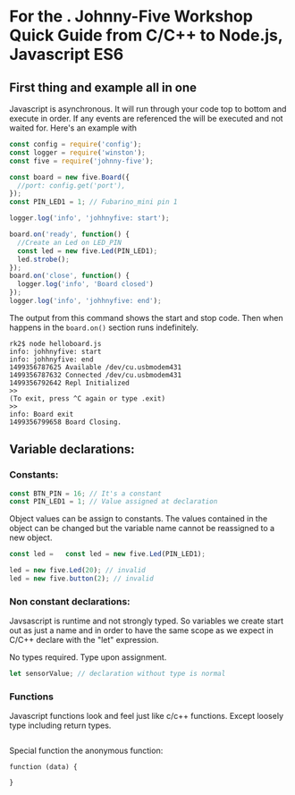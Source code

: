 # For the . Johnny-Five Workshop Quick Guide from C/C++ to Node.js, Javascript ES6


## First thing and example all in one

Javascript is asynchronous. It will run through your code top to bottom and execute in order. If any events are referenced the will be executed and not waited for. Here's an example with

```javascript
const config = require('config');
const logger = require('winston');
const five = require('johnny-five');

const board = new five.Board({
  //port: config.get('port'),
});
const PIN_LED1 = 1; // Fubarino_mini pin 1

logger.log('info', 'johhnyfive: start');

board.on('ready', function() {
  //Create an Led on LED_PIN
  const led = new five.Led(PIN_LED1);
  led.strobe();
});
board.on('close', function() {
  logger.log('info', 'Board closed')
});
logger.log('info', 'johhnyfive: end');

```

The output from this command shows the start and stop code. Then when happens in the `board.on()` section runs indefinitely.

```
rk2$ node helloboard.js
info: johhnyfive: start
info: johhnyfive: end
1499356787625 Available /dev/cu.usbmodem431
1499356787632 Connected /dev/cu.usbmodem431
1499356792642 Repl Initialized
>>
(To exit, press ^C again or type .exit)
>>
info: Board exit
1499356799658 Board Closing.
```

## Variable declarations:

### Constants:
```Javascript
const BTN_PIN = 16; // It's a constant
const PIN_LED1 = 1; // Value assigned at declaration
```

Object values can be assign to constants. The values contained in the object can be changed but the variable name cannot be reassigned to a new object.


```Javascript
const led =   const led = new five.Led(PIN_LED1);

```

```Javascript
led = new five.Led(20); // invalid
led = new five.button(2); // invalid
```

### Non constant declarations:

Javsascript is runtime and not strongly typed. So variables we create start out as just a name and in order to have the same scope as we expect in C/C++ declare with the "let" expression.

No types required. Type upon assignment.

```Javascript
let sensorValue; // declaration without type is normal
```

### Functions

Javascript functions look and feel just like c/c++ functions. Except loosely type including return types.

```javascript


```

Special function the anonymous function:

```Javsascript
function (data) {

}
```
